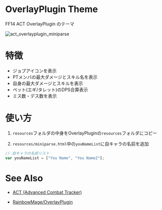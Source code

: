 # OverlayPlugin Theme

FF14 ACT OverlayPlugin のテーマ

![act_overlayplugin_miniparse](https://raw.github.com/yonchu/OverlayPlugin-yonchu-theme/master/img/screenshot01.png)

# 特徴

- ジョブアイコンを表示
- PTメンバの最大ダメージとスキル名を表示
- 自身の最大ダメージとスキルを表示
- ペット(エギ/タレット)のDPS合算表示
- ミス数・デス数を表示

# 使い方

1. `resources`フォルダの中身をOverlayPluginの`resources`フォルダにコピー

2. `resources/miniparse.html`中の`youNameList`に自キャラの名前を追加

```javascript
// 自キャラの名前リスト
var youNameList = ["You Name", "You Name2"];
```

# See Also

- [ACT (Advanced Combat Tracker)](http://advancedcombattracker.com/)

- [RainbowMage/OverlayPlugin](https://github.com/RainbowMage/OverlayPlugin)

